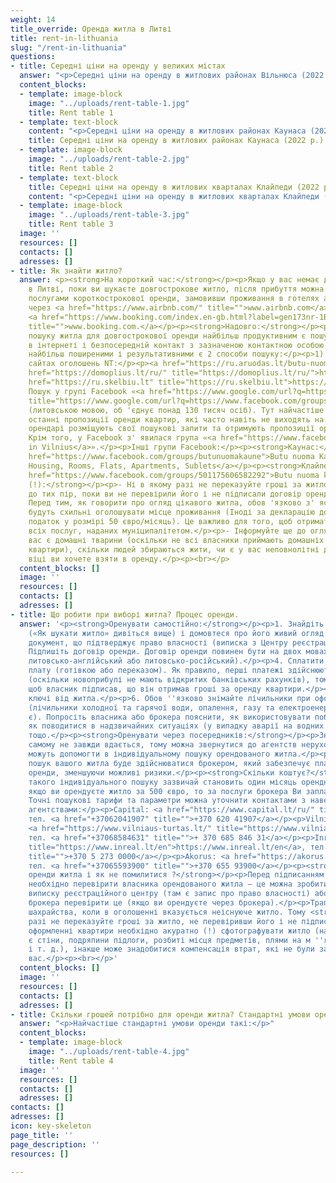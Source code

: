 ```yaml
---
weight: 14
title_override: Оренда житла в Литві
title: rent-in-lithuania
slug: "/rent-in-lithuania"
questions:
- title: Середні ціни на оренду у великих містах
  answer: "<p>Середні ціни на оренду в житлових районах Вільнюса (2022 р. до н.е.).</p>"
  content_blocks:
  - template: image-block
    image: "../uploads/rent-table-1.jpg"
    title: Rent table 1
  - template: text-block
    content: "<p>Середні ціни на оренду в житлових районах Каунаса (2022 р.).</p>"
    title: Середні ціни на оренду в житлових районах Каунаса (2022 р.).
  - template: image-block
    image: "../uploads/rent-table-2.jpg"
    title: Rent table 2
  - template: text-block
    title: Середні ціни на оренду в житлових кварталах Клайпеди (2022 р.).
    content: "<p>Середні ціни на оренду в житлових кварталах Клайпеди (2022 р.).</p>"
  - template: image-block
    image: "../uploads/rent-table-3.jpg"
    title: Rent table 3
  image: ''
  resources: []
  contacts: []
  adresses: []
- title: Як знайти житло?
  answer: <p><strong>На короткий час:</strong></p><p>Якщо у вас немає де зупинитися
    в Литві, поки ви шукаєте довгострокове житло, після прибуття можна скористатися
    послугами короткострокової оренди, замовивши проживання в готелях або апартаментах
    через <a href="https://www.airbnb.com/" title="">www.airbnb.com</a> або платформу
    <a href="https://www.booking.com/index.en-gb.html?label=gen173nr-1BCAEoggI46AdIM1gEaIgBiAEBmAEJuAEXyAEM2AEB6AEBiAIBqAIDuALi9NmdBsACAdICJGIyMTNiYTgwLWQ3NDUtNDg5MS04NDFmLTc2NmJiM2ZmMDQxMdgCBeACAQ&amp;sid=019ca50924a384c44877faca4981ef47&amp;keep_landing=1&amp;sb_price_type=total&amp;"
    title="">www.booking.com.</a></p><p><strong>Надовго:</strong></p><p>При самостійному
    пошуку житла для довгострокової оренди найбільш продуктивним є пошук оголошень
    в інтернеті і безпосередній контакт з зазначеною контактною особою.</p><p>У пошуках
    найбільш поширеними і результативними є 2 способи пошуку:</p><p>1) Пошук на популярних
    сайтах оголошень NT:</p><p><a href="https://ru.aruodas.lt/butu-nuoma/" title="https://ru.aruodas.lt/butu-nuoma/">https://ru.aruodas.lt/butu-nuoma/</a></p><p><a
    href="https://domoplius.lt/ru/" title="https://domoplius.lt/ru/">https://domoplius.lt/ru/</a></p><p><a
    href="https://ru.skelbiu.lt" title="https://ru.skelbiu.lt">https://ru.skelbiu.lt</a></p><p>2)
    Пошук у групі Facebook «<a href="https://www.google.com/url?q=https://www.facebook.com/groups/474634139331294/&amp;sa=D&amp;source=docs&amp;ust=1648811400237652&amp;usg=AOvVaw0jIJdCHhfULUsXpFGLRdeD"
    title="https://www.google.com/url?q=https://www.facebook.com/groups/474634139331294/&amp;sa=D&amp;source=docs&amp;ust=1648811400237652&amp;usg=AOvVaw0jIJdCHhfULUsXpFGLRdeD">https://www.google.com/url?q=https://www.facebook.com/groups/474634139331294/&amp;sa=D&amp;source=docs&amp;ust=1648811400237652&amp;usg=AOvVaw0jIJdCHhfULUsXpFGLRdeD</a>»
    (литовською мовою, об 'єднує понад 130 тисяч осіб). Тут найчастіше розміщуються
    останні пропозиції оренди квартир, які часто навіть не виходять на публіку. Часто
    орендарі розміщують свої пошукові запити та отримують пропозиції оренди індивідуально.
    Крім того, у Facebook з' явилася група «<a href="https://www.facebook.com/groups/209733365824002/">Foreigners
    in Vilnius</a>».</p><p>Інші групи Facebook:</p><p><strong>Каунас:</strong></p><p><a
    href="https://www.facebook.com/groups/butunuomakaune">Butu nuoma Kaune | Kaunas
    Housing, Rooms, Flats, Apartments, Sublets</a></p><p><strong>Клайпеда:</strong></p><p><a
    href="https://www.facebook.com/groups/501175606582292">Butu nuoma klaipeda</a></p><p><strong>Важливо
    (!):</strong></p><p>- Ні в якому разі не переказуйте гроші за житло, яке ви хочете,
    до тих пір, поки ви не перевірили його і не підписали договір оренди.</p><p>-
    Перед тим, як говорити про огляд цікавого житла, обов 'язково з' ясуйте, чи власники
    будуть схильні оголошувати місце проживання (Іноді за декларацію додатково стягується
    податок у розмірі 50 євро/місяць). Це важливо для того, щоб отримати доступ до
    всіх послуг, наданих муніципалітетом.</p><p>- Інформуйте ще до огляду, якщо у
    вас є домашні тварини (оскільки не всі власники приймають домашніх тварин в орендовані
    квартири), скільки людей збираються жити, чи є у вас неповнолітні діти і в якому
    віці ви хочете взяти в оренду.</p><p><br></p>
  content_blocks: []
  image: ''
  resources: []
  contacts: []
  adresses: []
- title: Що робити при виборі житла? Процес оренди.
  answer: '<p><strong>Оренувати самостійно:</strong></p><p>1. Знайдіть бажане житло
    («Як шукати житло» дивіться вище) і домовтеся про його живий огляд.</p><p>2. Попросіть
    документ, що підтверджує право власності (виписка з Центру реєстрацій).</p><p>3.
    Підпишіть договір оренди. Договір оренди повинен бути на двох мовах (найчастіше
    литовсько-англійський або литовсько-російський).</p><p>4. Сплатити депозит і орендну
    плату (готівкою або переказом). Як правило, перші платежі здійснюються готівкою
    (оскільки новоприбулі не мають відкритих банківських рахунків), тому важливо,
    щоб власник підписав, що він отримав гроші за оренду квартири.</p><p>5. Вам передадуть
    ключі від житла.</p><p>6. Обов ''язково знімайте лічильники при оформленні житла
    (лічильники холодної та гарячої води, опалення, газу та електроенергії, якщо такі
    є). Попросіть власника або брокера пояснити, як використовувати побутову техніку,
    як поводитися в надзвичайних ситуаціях (у випадку аварії на водних мережах тощо),
    тощо.</p><p><strong>Оренувати через посередників:</strong></p><p>Знайти житло
    самому не завжди вдається, тому можна звернутися до агентств нерухомості, які
    можуть допомогти в індивідуальному пошуку орендованого житла.</p><p>Тоді весь
    пошук вашого житла буде здійснюватися брокером, який забезпечує плавний процес
    оренди, зменшуючи можливі ризики.</p><p><strong>Скільки коштує?</strong></p><p>Вартість
    такого індивідуального пошуку зазвичай становить один місяць орендної плати (тобто
    якщо ви орендуєте житло за 500 євро, то за послуги брокера Ви заплатите 500 євро).
    Точні пошукові тарифи та параметри можна уточнити контактами з наведеними нижче
    агентствами:</p><p>Capital: <a href="https://www.capital.lt/ru/" title="https://www.capital.lt/ru/">https://www.capital.lt/ru/</a>,
    тел. <a href="+37062041907" title="">+370 620 41907</a></p><p>Vilniaus turtas:
    <a href="https://www.vilniaus-turtas.lt/" title="https://www.vilniaus-turtas.lt/">https://www.vilniaus-turtas.lt/</a>,
    тел. <a href="+37068584631" title="">+ 370 685 846 31</a></p><p>Inreal: <a href="https://www.inreal.lt/en"
    title="https://www.inreal.lt/en">https://www.inreal.lt/en</a>, тел <a href="+37052730000"
    title="">+370 5 273 0000</a></p><p>Akorus: <a href="https://akorus.lt/" title="https://akorus.lt/">https://akorus.lt/</a>,
    тел. <a href="+37065593900" title="">+370 655 93900</a></p><p><strong>Які ризики
    оренди житла і як не помилитися ?</strong></p><p>Перед підписанням договору оренди
    необхідно перевірити власника орендованого житла – це можна зробити, побачивши
    виписку реєстраційного центру (там є запис про право власності) або попросивши
    брокера перевірити це (якщо ви орендуєте через брокера).</p><p>Трапляються випадки
    шахрайства, коли в оголошенні вказується неіснуюче житло. Тому <strong>ні в якому
    разі не переказуйте гроші за житло, не перевіривши його і не підписавши договір.</strong></p><p>При
    оформленні квартири необхідно акуратно (!) сфотографувати житло (наприклад, якщо
    є стіни, подряпини підлоги, розбиті місця предметів, плями на м ''яких меблів
    і т. д.), інакше може знадобитися компенсація втрат, які не були зафіксовані до
    вас.</p><p><br></p>'
  content_blocks: []
  image: ''
  resources: []
  contacts: []
  adresses: []
- title: Скільки грошей потрібно для оренди житла? Стандартні умови оренди.
  answer: "<p>Найчастіше стандартні умови оренди такі:</p>"
  content_blocks:
  - template: image-block
    image: "../uploads/rent-table-4.jpg"
    title: Rent table 4
  image: ''
  resources: []
  contacts: []
  adresses: []
contacts: []
adresses: []
icon: key-skeleton
page_title: ''
page_description: ''
resources: []

---
```

